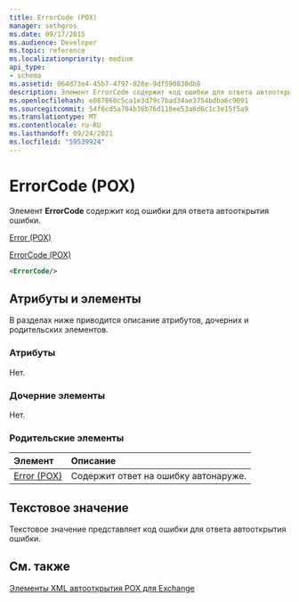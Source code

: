 ```yaml
---
title: ErrorCode (POX)
manager: sethgros
ms.date: 09/17/2015
ms.audience: Developer
ms.topic: reference
ms.localizationpriority: medium
api_type:
- schema
ms.assetid: 064d73e4-45b7-4797-828e-9df590830db8
description: Элемент ErrorCode содержит код ошибки для ответа автооткрытия ошибки.
ms.openlocfilehash: e087860c5ca1e3d79c7bad34ae3754bdba6c9091
ms.sourcegitcommit: 54f6cd5a704b36b76d110ee53a6d6c1c3e15f5a9
ms.translationtype: MT
ms.contentlocale: ru-RU
ms.lasthandoff: 09/24/2021
ms.locfileid: "59539924"
---
```

# <a name="errorcode-pox"></a>ErrorCode (POX)

Элемент **ErrorCode** содержит код ошибки для ответа автооткрытия ошибки. 
  
[Error (POX)](error-pox.md)
  
[ErrorCode (POX)](errorcode-pox.md)
  
```xml
<ErrorCode/>
```

## <a name="attributes-and-elements"></a>Атрибуты и элементы

В разделах ниже приводится описание атрибутов, дочерних и родительских элементов.
  
### <a name="attributes"></a>Атрибуты

Нет.
  
### <a name="child-elements"></a>Дочерние элементы

Нет.
  
### <a name="parent-elements"></a>Родительские элементы

|**Элемент**|**Описание**|
|:-----|:-----|
|[Error (POX)](error-pox.md) <br/> |Содержит ответ на ошибку автонаруже.  <br/> |
   
## <a name="text-value"></a>Текстовое значение

Текстовое значение представляет код ошибки для ответа автооткрытия ошибки.
  
## <a name="see-also"></a>См. также



[Элементы XML автооткрытия POX для Exchange](pox-autodiscover-xml-elements-for-exchange.md)

